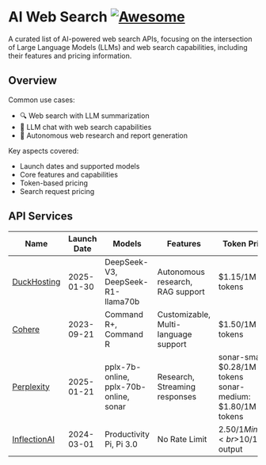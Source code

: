 # AI Web Search [![Awesome](https://awesome.re/badge-flat2.svg)](https://github.com/topics/awesome)

A curated list of AI-powered web search APIs, focusing on the intersection of Large Language Models (LLMs) and web search capabilities, including their features and pricing information.

## Overview

Common use cases:
- 🔍 Web search with LLM summarization
- 💬 LLM chat with web search capabilities
- 🤖 Autonomous web research and report generation

Key aspects covered:
- Launch dates and supported models
- Core features and capabilities
- Token-based pricing
- Search request pricing

## API Services

| Name | Launch Date | Models | Features | Token Price | Search Price |
|------|-------------|---------|----------|-------------|--------------|
| [DuckHosting](https://www.duckhosting.lol/) | 2025-01-30 | DeepSeek-V3, DeepSeek-R1-llama70b | Autonomous research, RAG support | $1.15/1M tokens | Free |
| [Cohere](https://cohere.com/) | 2023-09-21 | Command R+, Command R | Customizable, Multi-language support | $1.50/1M tokens | $1/1K requests |
| [Perplexity](https://sonar.perplexity.ai/) | 2025-01-21 | pplx-7b-online, pplx-70b-online, sonar | Research, Streaming responses | sonar-small: $0.28/1M tokens<br>sonar-medium: $1.80/1M tokens | $5/1K requests |
| [InflectionAI](https://developers.inflection.ai/) | 2024-03-01 | Productivity Pi, Pi 3.0 | No Rate Limit | $2.50/1M input<br>$10/1M output | Free |

